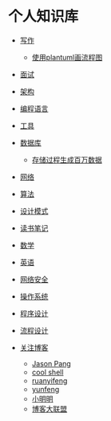 # 个人知识库 

- [写作](./001-writing.md)
  - [使用plantuml画流程图](./003-flowchart.md)

- [面试](./002-interview.md)


- [架构]()
- [编程语言]()
- [工具]()
- [数据库]()
  - [存储过程生成百万数据](./mysql/article/001-procedure_insert_million_data.md)

- [网络]()
- [算法]()
- [设计模式]()
- [读书笔记]()
- [数学]()
- [英语]()
- [网络安全]() 
- [操作系统]()
- [程序设计]()
- [流程设计]()

- [关注博客]()
    - [Jason Pang](https://shidawuhen.github.io)
    - [cool shell](https://coolshell.cn)
    - [ ruanyifeng ](https://ruanyifeng.com)
    - [yunfeng](https://blog.codingnow.com)
    - [小明明](https://www.dongwm.com/)
    - [博客大联盟](http://techblog.pub/)


